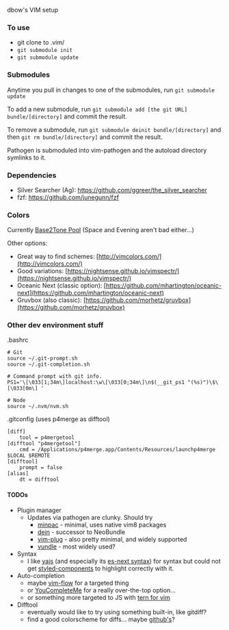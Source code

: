 dbow's VIM setup

### To use

* git clone to .vim/
* `git submodule init`
* `git submodule update`

### Submodules

Anytime you pull in changes to one of the submodules, run `git submodule update`

To add a new submodule, run `git submodule add [the git URL] bundle/[directory]` and commit the result.

To remove a submodule, run `git submodule deinit bundle/[directory]` and then `git rm bundle/[directory]` and commit the result.

Pathogen is submoduled into vim-pathogen and the autoload directory symlinks to it.

### Dependencies

* Silver Searcher (Ag): https://github.com/ggreer/the_silver_searcher
* fzf: https://github.com/junegunn/fzf

### Colors

Currently [Base2Tone Pool](http://base2t.one/demo/pool/) (Space and Evening aren't bad either...)

Other options:

* Great way to find schemes: [http://vimcolors.com/](http://vimcolors.com/)
* Good variations: [https://nightsense.github.io/vimspectr/](https://nightsense.github.io/vimspectr/)
* Oceanic Next (classic option): [https://github.com/mhartington/oceanic-next](https://github.com/mhartington/oceanic-next)
* Gruvbox (also classic): [https://github.com/morhetz/gruvbox](https://github.com/morhetz/gruvbox)


### Other dev environment stuff

.bashrc
```
# Git
source ~/.git-prompt.sh
source ~/.git-completion.sh

# Command prompt with git info.
PS1='\[\033[1;34m\]localhost:\w\[\033[0;34m\]\n$(__git_ps1 "(%s)")\$\[\033[0m\] '

# Node
source ~/.nvm/nvm.sh
```

.gitconfig (uses p4merge as difftool)
```
[diff]
	tool = p4mergetool
[difftool "p4mergetool"]
	cmd = /Applications/p4merge.app/Contents/Resources/launchp4merge $LOCAL $REMOTE
[difftool]
	prompt = false
[alias]
	dt = difftool
```

#### TODOs

* Plugin manager
    * Updates via pathogen are clunky. Should try
        * [minpac](https://github.com/k-takata/minpac) - minimal, uses native vim8 packages
        * [dein](https://github.com/Shougo/dein.vim) - successor to NeoBundle
        * [vim-plug](https://github.com/junegunn/vim-plug) - also pretty minimal, and widely supported
        * [vundle](https://github.com/VundleVim/Vundle.vim) - most widely used?
* Syntax
    * I like [yajs](https://github.com/othree/yajs.vim) (and especially its [es-next syntax](https://github.com/othree/es.next.syntax.vim)) for syntax but could not get [styled-components](https://github.com/styled-components/vim-styled-components) to highlight correctly with it.
* Auto-completion
    * maybe [vim-flow](https://github.com/flowtype/vim-flow) for a targeted thing
    * or [YouCompleteMe](https://github.com/Valloric/YouCompleteMe) for a really over-the-top option...
    * or something more targeted to JS with [tern for vim](https://github.com/ternjs/tern_for_vim)
* Difftool
    * eventually would like to try using something built-in, like gitdiff?
    * find a good colorscheme for diffs... maybe [github's](https://github.com/endel/vim-github-colorscheme)?
